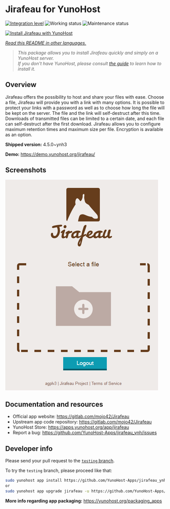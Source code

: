 <!--
N.B.: This README was automatically generated by <https://github.com/YunoHost/apps/tree/master/tools/readme_generator>
It shall NOT be edited by hand.
-->

# Jirafeau for YunoHost

[![Integration level](https://dash.yunohost.org/integration/jirafeau.svg)](https://ci-apps.yunohost.org/ci/apps/jirafeau/) ![Working status](https://ci-apps.yunohost.org/ci/badges/jirafeau.status.svg) ![Maintenance status](https://ci-apps.yunohost.org/ci/badges/jirafeau.maintain.svg)

[![Install Jirafeau with YunoHost](https://install-app.yunohost.org/install-with-yunohost.svg)](https://install-app.yunohost.org/?app=jirafeau)

*[Read this README in other languages.](./ALL_README.md)*

> *This package allows you to install Jirafeau quickly and simply on a YunoHost server.*  
> *If you don't have YunoHost, please consult [the guide](https://yunohost.org/install) to learn how to install it.*

## Overview

Jirafeau offers the possibility to host and share your files with ease. Choose a file, Jirafeau will provide you with a link with many options. It is possible to protect your links with a password as well as to choose how long the file will be kept on the server. The file and the link will self-destruct after this time. Downloads of transmitted files can be limited to a certain date, and each file can self-destruct after the first download. Jirafeau allows you to configure maximum retention times and maximum size per file. Encryption is available as an option.


**Shipped version:** 4.5.0~ynh3

**Demo:** <https://demo.yunohost.org/jirafeau/>

## Screenshots

![Screenshot of Jirafeau](./doc/screenshots/TPjh48P.png)

## Documentation and resources

- Official app website: <https://gitlab.com/mojo42/Jirafeau>
- Upstream app code repository: <https://gitlab.com/mojo42/Jirafeau>
- YunoHost Store: <https://apps.yunohost.org/app/jirafeau>
- Report a bug: <https://github.com/YunoHost-Apps/jirafeau_ynh/issues>

## Developer info

Please send your pull request to the [`testing` branch](https://github.com/YunoHost-Apps/jirafeau_ynh/tree/testing).

To try the `testing` branch, please proceed like that:

```bash
sudo yunohost app install https://github.com/YunoHost-Apps/jirafeau_ynh/tree/testing --debug
or
sudo yunohost app upgrade jirafeau -u https://github.com/YunoHost-Apps/jirafeau_ynh/tree/testing --debug
```

**More info regarding app packaging:** <https://yunohost.org/packaging_apps>
